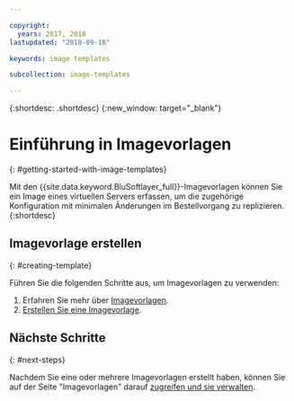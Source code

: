 ```yaml
---

copyright:
  years: 2017, 2018
lastupdated: "2018-09-18"

keywords: image templates

subcollection: image-templates

---
```


{:shortdesc: .shortdesc}
{:new_window: target="_blank"}

# Einführung in Imagevorlagen
{: #getting-started-with-image-templates}

Mit den {{site.data.keyword.BluSoftlayer_full}}-Imagevorlagen können Sie ein Image eines virtuellen Servers erfassen, um die zugehörige Konfiguration mit minimalen Änderungen im Bestellvorgang zu replizieren.
{:shortdesc}


## Imagevorlage erstellen
{: #creating-template}

Führen Sie die folgenden Schritte aus, um Imagevorlagen zu verwenden:
1. Erfahren Sie mehr über [Imagevorlagen](/docs/infrastructure/image-templates?topic=image-templates-about-image-templates#about-image-templates).
2. [Erstellen Sie eine Imagevorlage](/docs/infrastructure/image-templates?topic=image-templates-creating-an-image-template#creating-an-image-template).

## Nächste Schritte
{: #next-steps}

Nachdem Sie eine oder mehrere Imagevorlagen erstellt haben, können Sie auf der Seite "Imagevorlagen" darauf [zugreifen und sie verwalten](/docs/infrastructure/image-templates?topic=image-templates-managing-images-from-the-image-templates-page#managing-images-from-the-image-templates-page).
